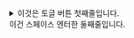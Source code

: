   
<details><summary>이것은 토글 버튼 첫째줄입니다.<br>이건 스페이스 엔터한 둘째줄입니다.</summary>  
  
토글 버튼 내용 START!  
변경변경!!@#!#@!#!#  
- [ ] todo  
- [x] todo완료  
  
**굵기**  
<ins>밑줄</ins>  
~~취소선~~  
`코드`  
_기울기_  
  
1. 숫자1  
1. 숫자2  
</details>